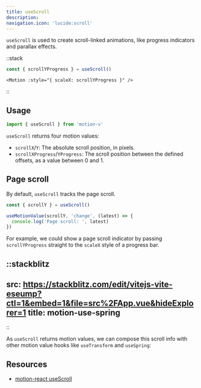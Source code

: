 ```yaml
---
title: useScroll
description:
navigation.icon: 'lucide:scroll'
---
```


`useScroll` is used to create scroll-linked animations, like progress indicators and parallax effects.

::stack
  ```ts
  const { scrollYProgress } = useScroll()
  ```

  ```vue
  <Motion :style="{ scaleX: scrollYProgress }" />
  ```
::

## Usage

```ts
import { useScroll } from 'motion-v'
```
`useScroll` returns four motion values:

- `scrollX`/`Y`: The absolute scroll position, in pixels.
- `scrollXProgress`/`YProgress`: The scroll position between the defined offsets, as a value between 0 and 1.

## Page scroll

By default, `useScroll` tracks the page scroll.

```ts
const { scrollY } = useScroll()

useMotionValue(scrollY, 'change', (latest) => {
  console.log('Page scroll: ', latest)
})
```

For example, we could show a page scroll indicator by passing `scrollYProgress` straight to the `scaleX` style of a progress bar.

::stackblitz
---
src: https://stackblitz.com/edit/vitejs-vite-eseump?ctl=1&embed=1&file=src%2FApp.vue&hideExplorer=1
title: motion-use-spring
---
::

As `useScroll` returns motion values, we can compose this scroll info with other motion value hooks like `useTransform` and `useSpring`:

## Resources

- [motion-react useScroll](https://motion.dev/docs/react-use-scroll)
